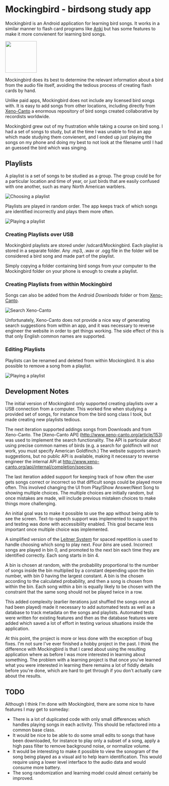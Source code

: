 # Mockingbird - birdsong study app

Mockingbird is an Android application for learning bird songs. It works
in a similar manner to flash card programs like
[Anki](https://apps.ankiweb.net/) but has some features to make it more
convienent for learning bird songs.

<img src="/docs/screenshots/splash.png" width="100">

Mockingbird does its best to determine the relevant information about a
bird from the audio file itself, avoiding the tedious process of creating
flash cards by hand.

Unlike paid apps, Mockingbird does not include any licensed bird songs with.
It is easy to add songs from other locations, including directly from
[Xeno-Canto](http://www.xeno-canto.org/) a enormous repository of bird
songs created collaborative by recordists worldwide.

Mockingbird grew out of my frustration while taking a course on bird song.
I had a set of songs to study, but at the time I was unable to find an
app which made studying them convienent, and I ended up just playing the
songs on my phone and doing my best to not look at the filename until I had
an guessed the bird which was singing.

## Playlists

A playlist is a set of songs to be studied as a group. The group could be
for a particular location and time of year, or just birds that are easily
confused with one another, such as many North American warblers.

![Choosing a playlist](/docs/screenshots/playlists.png?raw=true)

Playlists are played in random order. The app keeps track of which songs
are identified incorrectly and plays them more often.

![Playing a playlist](/docs/screenshots/play_playlist.png?raw=true)

### Creating Playlists over USB

Mockingbird playlists are stored under /sdcard/Mockingbird. Each playlist
is stored in a separate folder. Any .mp3, .wav or .ogg file in the folder
will be considered a bird song and made part of the playlist.

Simply copying a folder containing bird songs from your computer to the
Mockingbird folder on your phone is enough to create a playlist.

### Creating Playlists from within Mockingbird

Songs can also be added from the Android *Downloads* folder or from
[Xeno-Canto](http://www.xeno-canto.org/).

![Search Xeno-Canto](/docs/screenshots/search_xeno-canto.png?raw=true)

Unfortunately, Xeno-Canto does not provide a nice way of generating search
suggestions from within an app, and it was necessary to reverse engineer
the website in order to get things working. The side effect of this is that
only English common names are supported.

### Editing Playlists

Playlists can be renamed and deleted from within Mockingbird. It is also
possible to remove a song from a playlist.

![Playing a playlist](/docs/screenshots/edit_playlist.png?raw=true)

## Development Notes

The initial version of Mockingbird only supported creating playlists over a
USB connection from a computer. This worked fine when studying a provided set
of songs, for instance from the bird song class I took, but made creating new
playlists tedious.

The next iteration supported addings songs from Downloads and from Xeno-Canto.
The [Xeno-Canto API] (http://www.xeno-canto.org/article/153) was used to
implement the search functionality. The API is particular about using precise
common names of birds (e.g. a search for goldfinch will not work, you must
specify American Goldfinch.) The website supports search suggestions, but no
public API is available, making it necessary to reverse engineer the
internal API at
http://www.xeno-canto.org/api/internal/completion/species.

The last iteration added support for keeping track of how often the user gets
songs correct or incorrect so that difficult songs could be played more often.
This involved changing the UI from Play/Show Answer/Next Song to showing
multiple choices. The multiple choices are initially random, but once mistakes
are made, will include previous mistaken choices to make things more challenging.

An initial goal was to make it possible to use the app without being able to
see the screen. Text-to-speech support was implemented to support this and
testing was done with accessibility enabled. This goal became less important
once multiple choice was implemented.

A simplified version of the
[Leitner System](https://en.wikipedia.org/wiki/Leitner_system) for spaced
repetition is used to handle choosing which song to play next. Four *bins* are used.
Incorrect songs are played in bin 0, and promoted to the next bin each time they
are identified correctly. Each song starts in bin 4.

A bin is chosen at random, with the probability proportional to the number of songs
inside the bin multiplied by a constant depending upon the bin number, with bin 0
having the largest constant. A bin is the chosen according to the calculated
probability, and then a song is chosen from within the bin. Each song within a bin
is equally likely to be chosen with the constraint that the same song should not
be played twice in a row.

This added complexity (earlier iterations just shuffled the songs once all had
been played) made it necessary to add automated tests as well as a database to
track metadata on the songs and playlists. Automated tests were written for
existing features and then as the database features were added which saved a
lot of effort in testing various situations inside the application.

At this point, the project is more or less done with the exception of bug
fixes.  I'm not sure I've ever finished a hobby project in the past. I think
the difference with Mockingbird is that I cared about using the resulting
application where as before I was more interested in learning about something.
The problem with a learning project is that once you've learned what you were
interested in learning there remains a lot of fiddly details before you're
done, which are hard to get through if you don't actually care about the
results.

## TODO

Although I think I'm done with Mockingbird, there are some nice to have
features I may get to someday:
* There is a lot of duplicated code with only small differences which handles
playing songs in each activity. This should be refactored into a common base
class.
* It would be nice to be able to do some small edits to songs that have been
downloaded, for instance to play only a subset of a song, apply a high pass
filter to remove background noise, or normalize volume.
* It would be interesting to make it possible to view the sonogram of the song
being played as a visual aid to help learn identification. This would require
using a lower level interface to the audio data and would consume more battery.
* The song randomization and learning model could almost certainly be improved.
